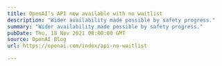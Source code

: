 ```yaml
---
title: OpenAI’s API now available with no waitlist
description: "Wider availability made possible by safety progress."
summary: "Wider availability made possible by safety progress."
pubDate: Thu, 18 Nov 2021 08:00:00 GMT
source: OpenAI Blog
url: https://openai.com/index/api-no-waitlist

---
```



